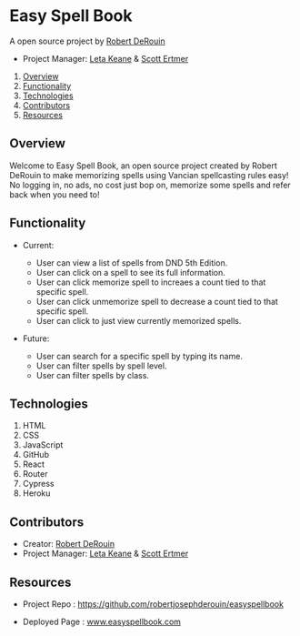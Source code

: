 # Easy Spell Book

A open source project by [Robert DeRouin](https://github.com/robertjosephderouin)

* Project Manager: [Leta Keane](https://github.com/letakeane) & [Scott Ertmer](https://github.com/sertmer)

1. [Overview](#overview)
2. [Functionality](#functionality)
3. [Technologies](#technologies)
4. [Contributors](#contributors)
5. [Resources](#resources)

## Overview

Welcome to Easy Spell Book, an open source project created by Robert DeRouin to make memorizing spells using Vancian spellcasting rules easy! No logging in, no ads, no cost just bop on, memorize some spells and refer back when you need to! 

## Functionality

* Current:
  - User can view a list of spells from DND 5th Edition.
  - User can click on a spell to see its full information.
  - User can click memorize spell to increaes a count tied to that specific spell.
  - User can click unmemorize spell to decrease a count tied to that specific spell.
  - User can click to just view currently memorized spells. 

* Future:
  - User can search for a specific spell by typing its name.
  - User can filter spells by spell level.
  - User can filter spells by class.

## Technologies

1. HTML
2. CSS
3. JavaScript
4. GitHub
5. React
6. Router
7. Cypress
8. Heroku

## Contributors

* Creator: [Robert DeRouin](https://github.com/robertjosephderouin)
* Project Manager: [Leta Keane](https://github.com/letakeane) & [Scott Ertmer](https://github.com/sertmer)

## Resources

* Project Repo : https://github.com/robertjosephderouin/easyspellbook

* Deployed Page : www.easyspellbook.com
